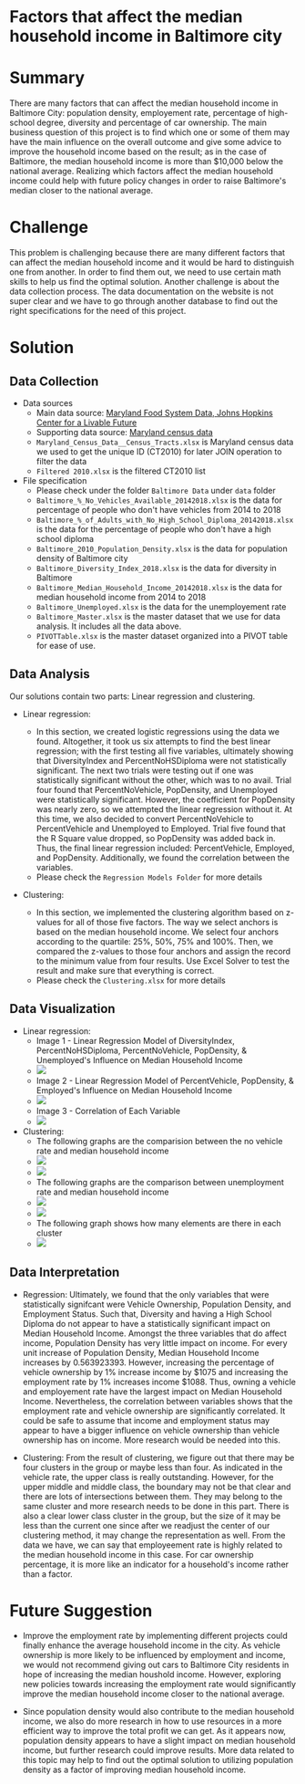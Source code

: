 # Factors that affect the median household income in Baltimore city

# Summary 
There are many factors that can affect the median household income in Baltimore City: population density, employement rate, percentage of high-school degree, diversity and percentage of car ownership. The main business question of this project is to find which one or some of them may have the main influence on the overall outcome and give some advice to improve the household income based on the result; as in the case of Baltimore, the median household income is more than $10,000 below the national average. Realizing which factors affect the median household income could help with future policy changes in order to raise Baltimore's median closer to the national average.

# Challenge 

This problem is challenging because there are many different factors that can affect the median household income and it would be hard to distinguish one from another. In order to find them out, we need to use certain math skills to help us find the optimal solution. Another challenge is about the data collection process. The data documentation on the website is not super clear and we have to go through another database to find out the right specifications for the need of this project. 

# Solution

## Data Collection 
- Data sources
    - Main data source: [Maryland Food System Data, Johns Hopkins Center for a Livable Future](https://data-clf.hub.arcgis.com/)
    - Supporting data source: [Maryland census data](https://data.imap.maryland.gov/datasets/maryland-census-boundaries-census-tracts-2010)
    - `Maryland_Census_Data__Census_Tracts.xlsx` is Maryland census data we used to get the unique ID (CT2010) for later JOIN operation to filter the data
    - `Filtered 2010.xlsx` is the filtered CT2010 list 
- File specification 
    - Please check under the folder `Baltimore Data` under `data` folder 
    - `Baltimore_%_No_Vehicles_Available_20142018.xlsx` is the data for percentage of people who don't have vehicles from 2014 to 2018 
    - `Baltimore_%_of_Adults_with_No_High_School_Diploma_20142018.xlsx` is the data for the percentage of people who don't have a high school diploma
    - `Baltimore_2010_Population_Density.xlsx` is the data for population density of Baltimore city
    - `Baltimore_Diversity_Index_2018.xlsx` is the data for diversity in Baltimore 
    - `Baltimore_Median_Household_Income_20142018.xlsx` is the data for median household income from 2014 to 2018
    - `Baltimore_Unemployed.xlsx` is the data for the unemployement rate
    - `Baltimore_Master.xlsx` is the master dataset that we use for data analysis. It includes all the data above.
    - `PIVOTTable.xlsx` is the master dataset organized into a PIVOT table for ease of use.


## Data Analysis

Our solutions contain two parts: Linear regression and clustering. 

- Linear regression: 
    - In this section, we created logistic regressions using the data we found. Altogether, it took us six attempts to find the best linear regression; with the first testing all five variables, ultimately showing that DiversityIndex and PercentNoHSDiploma were not statistically significant. The next two trials were testing out if one was statistically significant without the other, which was to no avail. Trial four found that PercentNoVehicle, PopDensity, and Unemployed were statistically significant. However, the coefficient for PopDensity was nearly zero, so we attempted the linear regression without it. At this time, we also decided to convert PercentNoVehicle to PercentVehicle and Unemployed to Employed. Trial five found that the R Square value dropped, so PopDensity was added back in. Thus, the final linear regression included: PercentVehicle, Employed, and PopDensity. Additionally, we found the correlation between the variables.
    - Please check the `Regression Models Folder` for more details
    
- Clustering: 
    - In this section, we implemented the clustering algorithm based on z-values for all of those five factors. The way we select anchors is based on the median household income. We select four anchors according to the quartile: 25%, 50%, 75% and 100%. Then, we compared the z-values to those four anchors and assign the record to the minimum value from four results. Use Excel Solver to test the result and make sure that everything is correct. 
     - Please check the `Clustering.xlsx` for more details

## Data Visualization 
- Linear regression:
    - Image 1 - Linear Regression Model of DiversityIndex, PercentNoHSDiploma, PercentNoVehicle, PopDensity, & Unemployed's Influence on Median Household Income
    - ![](./images/RegressionModel_Trial.PNG)
    - Image 2 - Linear Regression Model of PercentVehicle, PopDensity, & Employed's Influence on Median Household Income
    - ![](./images/RegressionModel_Final.PNG)
    - Image 3 - Correlation of Each Variable
    - ![](./images/Correlation.PNG)
- Clustering: 
    - The following graphs are the comparision between the no vehicle rate and median household income 
    - ![](./images/cluster1.png)
    - ![](./images/cluster2.png)
    - The following graphs are the comparison between unemployment rate and median household income 
    - ![](./images/cluster3.png)
    - ![](./images/cluster4.png)
    - The following graph shows how many elements are there in each cluster
    - ![](./images/cluster5.png)


## Data Interpretation 

- Regression: Ultimately, we found that the only variables that were statistically signifcant were Vehicle Ownership, Population Density, and Employment Status. Such that, Diversity and having a High School Diploma do not appear to have a statistically significant impact on Median Household Income. Amongst the three variables that do affect income, Population Density has very little impact on income. For every unit increase of Population Density, Median Household Income increases by 0.563923393. However, increasing the percentage of vehicle ownership by 1% increase income by $1075 and increasing the employment rate by 1% increases income $1088. Thus, owning a vehicle and employement rate have the largest impact on Median Household Income. Nevertheless, the correlation between variables shows that the employment rate and vehicle ownership are significantly correlated. It could be safe to assume that income and employment status may appear to have a bigger influence on vehicle ownership than vehicle ownership has on income. More research would be needed into this.

- Clustering: From the result of clustering, we figure out that there may be four clusters in the group or maybe less than four. As indicated in the vehicle rate, the upper class is really outstanding. However, for the upper middle and middle class, the boundary may not be that clear and there are lots of intersections between them. They may belong to the same cluster and more research needs to be done in this part. There is also a clear lower class cluster in the group, but the size of it may be less than the current one since after we readjust the center of our clustering method, it may change the representation as well. From the data we have, we can say that employeement rate is highly related to the median household income in this case. For car ownership percentage, it is more like an indicator for a household's income rather than a factor. 

# Future Suggestion 

- Improve the employment rate by implementing different projects could finally enhance the average household income in the city. As vehicle ownership is more likely to be influenced by employment and income, we would not recommend giving out cars to Baltimore City residents in hope of increasing the median houshold income. However, exploring new policies towards increasing the employment rate would significantly improve the median household income closer to the national average.

- Since population density would also contribute to the median household income, we also do more research in how to use resources in a more efficient way to improve the total profit we can get. As it appears now, population density appears to have a slight impact on median household income, but further research could improve results. More data related to this topic may help to find out the optimal solution to utilizing population density as a factor of improving median household income.







